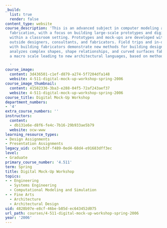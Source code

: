 ```yaml
---
_build:
  list: true
  render: false
content_type: website
course_description: 'This is an advanced subject in computer modeling and CAD CAM
  fabrication, with a focus on building large-scale prototypes and digital mock-ups
  within a classroom setting. Prototypes and mock-ups are developed with the aid of
  outside designers, consultants, and fabricators. Field trips and in-depth relationships
  with building fabricators demonstrate new methods for building design. The class
  analyzes complex shapes, shape relationships, and curved surfaces fabrication at
  a macro scale leading to new architectural languages, based on methods of construction.

  '
course_image:
  content: 3d436501-c1ef-d879-a274-5f7204dfa148
  website: 4-511-digital-mock-up-workshop-spring-2006
course_image_thumbnail:
  content: 41582336-3ba3-e288-04f5-72af243aef37
  website: 4-511-digital-mock-up-workshop-spring-2006
course_title: Digital Mock-Up Workshop
department_numbers:
- '4'
extra_course_numbers: ''
instructors:
  content:
  - db131e6e-d8f6-fe4c-7b16-29b933ae5b79
  website: ocw-www
learning_resource_types:
- Design Assignments
- Presentation Assignments
legacy_uid: ce76cb3f-f489-0ed4-68d4-e91683dff3ec
level:
- Graduate
primary_course_number: '4.511'
term: Spring
title: Digital Mock-Up Workshop
topics:
- - Engineering
  - Systems Engineering
  - Computational Modeling and Simulation
- - Fine Arts
  - Architecture
  - Architectural Design
uid: 4828b97e-e8cf-46be-b85d-ec643452d075
url_path: courses/4-511-digital-mock-up-workshop-spring-2006
year: '2006'
---
```

